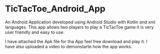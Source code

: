 # TicTacToe_Android_App

An Android Application developed using Android Studio with Kotlin and xml languages.
This app allows two players to play a TicTacToe game it is very user friendly and easy to use.

I have attached the Apk file for tha App feel free download and play it.
I have also uploaded a video to demonstarte how the app works. 
